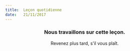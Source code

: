```yaml
---
title:  Leçon quotidienne
date:   21/11/2017
---
```


### <center>Nous travaillons sur cette leçon.</center>
<center>Revenez plus tard, s'il vous plaît.</center>